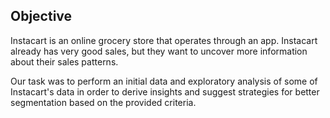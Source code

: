 ## Objective
Instacart is an online grocery store that operates through an app. Instacart already has very good sales, but they want to uncover more information about their sales patterns.

Our task was to perform an initial data and exploratory analysis of some of Instacart's data in order to derive insights and suggest strategies for better segmentation based on the provided criteria.
